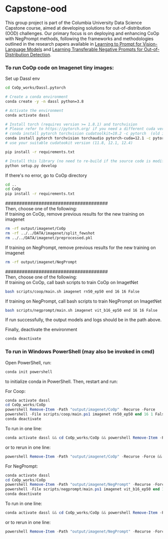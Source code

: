 # Capstone-ood
This group project is part of the Columbia University Data Science Capstone course, aimed at developing solutions for out-of-distribution (OOD) challenges. Our primary focus is on deploying and enhancing CoOp with NegPrompt methods, following the frameworks and methodologies outlined in the research papers available in [Learning to Prompt for Vision-Language Models](https://arxiv.org/abs/2109.01134) and [Learning Transferable Negative Prompts for Out-of-Distribution Detection](https://arxiv.org/abs/2404.03248).

### To run CoOp code on Imagenet tiny images:
Set up Dassl env

```bash
cd CoOp_works/Dassl.pytorch

# Create a conda environment
conda create -y -n dassl python=3.8

# Activate the environment
conda activate dassl

# Install torch (requires version >= 1.8.1) and torchvision
# Please refer to https://pytorch.org/ if you need a different cuda version
# conda install pytorch torchvision cudatoolkit=10.2 -c pytorch  (old instruction from dassl's readme)
conda install pytorch torchvision torchaudio pytorch-cuda=12.1 -c pytorch -c nvidia
# use your suitable cudatookit version (11.8, 12.1, 12.4)

pip install -r requirements.txt

# Install this library (no need to re-build if the source code is modified)
python setup.py develop
```

If there's no error, go to CoOp directory

```bash
cd ..
cd CoOp
pip install -r requirements.txt
```

#####################################  
Then, choose one of the following:  
If training on CoOp, remove previous results for the new training on imagenet

```bash
rm -rf output/imagenet/CoOp 
rm -rf ../../DATA/imagenet/split_fewshot
rm ../../DATA/imagenet/preprocessed.pkl 
```

If training on NegPrompt, remove previous results for the new training on imagenet

```bash
rm -rf output/imagenet/NegPrompt  
```

#####################################  
Then, choose one of the following:  
If training on CoOp, call bash scripts to train CoOp on ImagetNet

```bash
bash scripts/coop/main.sh imagenet rn50_ep50 end 16 16 False
```

If training on NegPrompt, call bash scripts to train NegPrompt on ImagetNet

```bash
bash scripts/negprompt/main.sh imagenet vit_b16_ep50 end 16 16 False
```
  
If run successfully, the output models and logs should be in the path above.  
  
Finally, deactivate the environment

```bash
conda deactivate
```

### To run in Windows PowerShell (may also be invoked in cmd)

Open PowerShell, run:

```powershell
conda init powershell
```

to initialize conda in PowerShell. Then, restart and run:

For Coop:

```powershell
conda activate dassl
cd CoOp_works/CoOp
powershell Remove-Item -Path "output/imagenet/CoOp" -Recurse -Force
powershell -File scripts/coop/main.ps1 imagenet rn50_ep50 end 16 1 False
conda deactivate
```

To run in one line:

```powershell
conda activate dassl && cd CoOp_works/CoOp && powershell Remove-Item -Path "output/imagenet/CoOp" -Recurse -Force && powershell -File scripts/coop/main.ps1 imagenet rn50_ep50 end 16 1 False && conda deactivate
```

or to rerun in one line:

```powershell
powershell Remove-Item -Path "output/imagenet/CoOp" -Recurse -Force && powershell -File scripts/coop/main.ps1 imagenet rn50_ep50 end 16 1 False
```

For NegPrompt:

```powershell
conda activate dassl
cd CoOp_works/CoOp
powershell Remove-Item -Path "output/imagenet/NegPrompt" -Recurse -Force
powershell -File scripts/negprompt/main.ps1 imagenet vit_b16_ep50 end 16 1 False
conda deactivate
```

To run in one line:

```powershell
conda activate dassl && cd CoOp_works/CoOp && powershell Remove-Item -Path "output/imagenet/NegPrompt" -Recurse -Force && powershell -File scripts/negprompt/main.ps1 imagenet vit_b16_ep50 end 16 1 False && conda deactivate
```

or to rerun in one line:

```powershell
powershell Remove-Item -Path "output/imagenet/NegPrompt" -Recurse -Force && powershell -File scripts/negprompt/main.ps1 imagenet vit_b16_ep50 end 16 1 False
```
